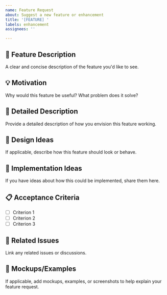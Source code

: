 ```yaml
---
name: Feature Request
about: Suggest a new feature or enhancement
title: '[FEATURE] '
labels: enhancement
assignees: ''

---
```


## 🚀 Feature Description
A clear and concise description of the feature you'd like to see.

## 💡 Motivation
Why would this feature be useful? What problem does it solve?

## 📝 Detailed Description
Provide a detailed description of how you envision this feature working.

## 🎨 Design Ideas
If applicable, describe how this feature should look or behave.

## 🔧 Implementation Ideas
If you have ideas about how this could be implemented, share them here.

## 📋 Acceptance Criteria
- [ ] Criterion 1
- [ ] Criterion 2
- [ ] Criterion 3

## 🔗 Related Issues
Link any related issues or discussions.

## 📸 Mockups/Examples
If applicable, add mockups, examples, or screenshots to help explain your feature request.
